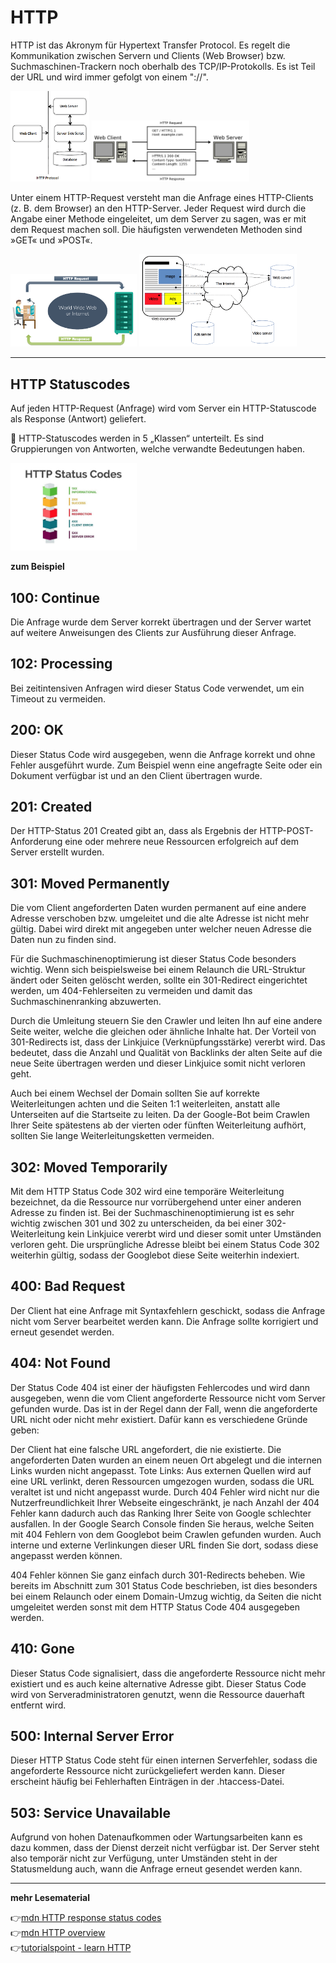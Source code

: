 # HTTP 

HTTP ist das Akronym für Hypertext Transfer Protocol. Es regelt die Kommunikation zwischen Servern und Clients (Web Browser) bzw. Suchmaschinen-Trackern noch oberhalb des TCP/IP-Protokolls. Es ist Teil der URL und wird immer gefolgt von einem "://".

<div>
<img src="http-protocol.gif" alt="http" width="25%">
<img src="req-res.png" alt="req-res" width="50%">
</div>

Unter einem HTTP-Request versteht man die Anfrage eines HTTP-Clients (z. B. dem Browser) an den HTTP-Server. Jeder Request wird durch die Angabe einer Methode eingeleitet, um dem Server zu sagen, was er mit dem Request machen soll. Die häufigsten verwendeten Methoden sind »GET« und »POST«. 

<div>
<img src="user-server.png" alt="user-server" width="40%">
<img src="http.png" alt="http" width="50%">
</div>

---
## HTTP Statuscodes

Auf jeden HTTP-Request (Anfrage) wird vom Server ein HTTP-Statuscode als Response (Antwort) geliefert.

:pushpin: HTTP-Statuscodes werden in 5 „Klassen“ unterteilt. Es sind Gruppierungen von Antworten, welche verwandte Bedeutungen haben.

<img src="http-status-codes.jpeg" alt="http status-codes" width="40%">

**zum Beispiel**
## 100: Continue

Die Anfrage wurde dem Server korrekt übertragen und der Server wartet auf weitere Anweisungen des Clients zur Ausführung dieser Anfrage.

## 102: Processing

Bei zeitintensiven Anfragen wird dieser Status Code verwendet, um ein Timeout zu vermeiden.

## 200: OK

Dieser Status Code wird ausgegeben, wenn die Anfrage korrekt und ohne Fehler ausgeführt wurde. Zum Beispiel wenn eine angefragte Seite oder ein Dokument verfügbar ist und an den Client übertragen wurde.

## 201: Created

Der HTTP-Status 201 Created gibt an, dass als Ergebnis der HTTP-POST-Anforderung eine oder mehrere neue Ressourcen erfolgreich auf dem Server erstellt wurden.

## 301: Moved Permanently

Die vom Client angeforderten Daten wurden permanent auf eine andere Adresse verschoben bzw. umgeleitet und die alte Adresse ist nicht mehr gültig. Dabei wird direkt mit angegeben unter welcher neuen Adresse die Daten nun zu finden sind.

Für die Suchmaschinenoptimierung ist dieser Status Code besonders wichtig. Wenn sich beispielsweise bei einem Relaunch die URL-Struktur ändert oder Seiten gelöscht werden, sollte ein 301-Redirect eingerichtet werden, um 404-Fehlerseiten zu vermeiden und damit das Suchmaschinenranking abzuwerten.

Durch die Umleitung steuern Sie den Crawler und leiten Ihn auf eine andere Seite weiter, welche die gleichen oder ähnliche Inhalte hat. Der Vorteil von 301-Redirects ist, dass der Linkjuice (Verknüpfungsstärke) vererbt wird. Das bedeutet, dass die Anzahl und Qualität von Backlinks der alten Seite auf die neue Seite übertragen werden und dieser Linkjuice somit nicht verloren geht.

Auch bei einem Wechsel der Domain sollten Sie auf korrekte Weiterleitungen achten und die Seiten 1:1 weiterleiten, anstatt alle Unterseiten auf die Startseite zu leiten. Da der Google-Bot beim Crawlen Ihrer Seite spätestens ab der vierten oder fünften Weiterleitung aufhört, sollten Sie lange Weiterleitungsketten vermeiden.

## 302: Moved Temporarily

Mit dem HTTP Status Code 302 wird eine temporäre Weiterleitung bezeichnet, da die Ressource nur vorrübergehend unter einer anderen Adresse zu finden ist. Bei der Suchmaschinenoptimierung ist es sehr wichtig zwischen 301 und 302 zu unterscheiden, da bei einer 302-Weiterleitung kein Linkjuice vererbt wird und dieser somit unter Umständen verloren geht. Die ursprüngliche Adresse bleibt bei einem Status Code 302 weiterhin gültig, sodass der Googlebot diese Seite weiterhin indexiert.

## 400: Bad Request

Der Client hat eine Anfrage mit Syntaxfehlern geschickt, sodass die Anfrage nicht vom Server bearbeitet werden kann. Die Anfrage sollte korrigiert und erneut gesendet werden.

## 404: Not Found

Der Status Code 404 ist einer der häufigsten Fehlercodes und wird dann ausgegeben, wenn die vom Client angeforderte Ressource nicht vom Server gefunden wurde. Das ist in der Regel dann der Fall, wenn die angeforderte URL nicht oder nicht mehr existiert. Dafür kann es verschiedene Gründe geben:

Der Client hat eine falsche URL angefordert, die nie existierte.
Die angeforderten Daten wurden an einem neuen Ort abgelegt und die internen Links wurden nicht angepasst.
Tote Links: Aus externen Quellen wird auf eine URL verlinkt, deren Ressourcen umgezogen wurden, sodass die URL veraltet ist und nicht angepasst wurde.
Durch 404 Fehler wird nicht nur die Nutzerfreundlichkeit Ihrer Webseite eingeschränkt, je nach Anzahl der 404 Fehler kann dadurch auch das Ranking Ihrer Seite von Google schlechter ausfallen. In der Google Search Console finden Sie heraus, welche Seiten mit 404 Fehlern von dem Googlebot beim Crawlen gefunden wurden. Auch interne und externe Verlinkungen dieser URL finden Sie dort, sodass diese angepasst werden können.

404 Fehler können Sie ganz einfach durch 301-Redirects beheben. Wie bereits im Abschnitt zum 301 Status Code beschrieben, ist dies besonders bei einem Relaunch oder einem Domain-Umzug wichtig, da Seiten die nicht umgeleitet werden sonst mit dem HTTP Status Code 404 ausgegeben werden.

## 410: Gone

Dieser Status Code signalisiert, dass die angeforderte Ressource nicht mehr existiert und es auch keine alternative Adresse gibt. Dieser Status Code wird von Serveradministratoren genutzt, wenn die Ressource dauerhaft entfernt wird.

## 500: Internal Server Error

Dieser HTTP Status Code steht für einen internen Serverfehler, sodass die angeforderte Ressource nicht zurückgeliefert werden kann. Dieser erscheint häufig bei Fehlerhaften Einträgen in der .htaccess-Datei.

## 503: Service Unavailable

Aufgrund von hohen Datenaufkommen oder Wartungsarbeiten kann es dazu kommen, dass der Dienst derzeit nicht verfügbar ist. Der Server steht also temporär nicht zur Verfügung, unter Umständen steht in der Statusmeldung auch, wann die Anfrage erneut gesendet werden kann.

---

**mehr Lesematerial**

:point_right:[mdn HTTP response status codes](https://developer.mozilla.org/en-US/docs/Web/HTTP/Status)\
:point_right:[mdn HTTP overview](https://developer.mozilla.org/en-US/docs/Web/HTTP/Overview)\
:point_right:[tutorialspoint - learn HTTP](https://www.tutorialspoint.com/http/http_overview.htm)




